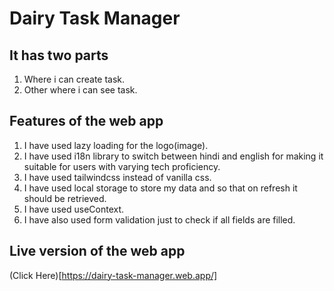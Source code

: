 # Dairy Task Manager
  
## It has two parts 
1) Where i can create task.
2) Other where i can see task.
   
## Features of the web app  
1) I have used lazy loading for the logo(image).
2) I have used i18n library to switch between hindi and english for making it suitable for users with varying tech proficiency.
3) I have used tailwindcss instead of vanilla css.
4) I have used local storage to store my data and so that on refresh it should be retrieved.
5) I have used useContext.
6) I have also used form validation just to check if all fields are filled.

## Live version of the web app
(Click Here)[https://dairy-task-manager.web.app/]

